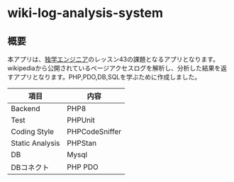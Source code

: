 # wiki-log-analysis-system

## 概要

本アプリは、[独学エンジニア](https://dokugaku-engineer.com/, "独学エンジニアHome")のレッスン43の課題となるアプリとなります。
wikipediaから公開されているページアクセスログを解析し、分析した結果を返すアプリとなります。PHP,PDO,DB,SQLを学ぶために作成しました。

| 項目 | 内容 |
| --- | --- |
| Backend | PHP8 |
| Test | PHPUnit |
| Coding Style | PHPCodeSniffer |
| Static Analysis | PHPStan |
| DB | Mysql |
| DBコネクト | PHP PDO |
